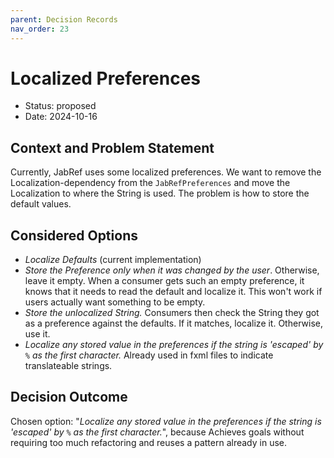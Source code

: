 ```yaml
---
parent: Decision Records
nav_order: 23
---
```

# Localized Preferences

* Status: proposed
* Date: 2024-10-16

## Context and Problem Statement

Currently, JabRef uses some localized preferences. We want to remove the Localization-dependency from the `JabRefPreferences` and move the Localization to where the String is used.
The problem is how to store the default values.

## Considered Options

* _Localize Defaults_ (current implementation)
* _Store the Preference only when it was changed by the user_. Otherwise, leave it empty. When a consumer gets such an empty preference, it knows that it needs to read the default and localize it. This won't work if users actually want something to be empty.
* _Store the unlocalized String._ Consumers then check the String they got as a preference against the defaults. If it matches, localize it. Otherwise, use it. 
* _Localize any stored value in the preferences if the string is 'escaped' by `%` as the first character._ Already used in fxml files to indicate translateable strings.

## Decision Outcome

Chosen option: "_Localize any stored value in the preferences if the string is 'escaped' by `%` as the first character._", because Achieves goals without requiring too much refactoring and reuses a pattern already in use.
